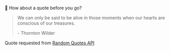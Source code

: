 📣 How about a quote before you go?

> We can only be said to be alive in those moments when our hearts are conscious of our treasures.
>
> <p>- Thornton Wilder</p>

Quote requested from [Random Quotes API](https://github.com/lukePeavey/quotable)
